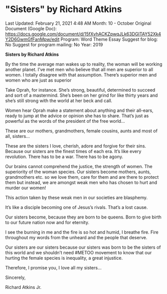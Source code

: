 # "Sisters" by Richard Atkins

Last Updated: February 21, 2021 4:48 AM
Month: 10 - October
Original Document (Google Doc): https://docs.google.com/document/d/15fXvhACKZpwqJLk63DGITAY52Xk4Y2D6GwmGfFanMpw/edit
Program: Word Theme Essay
Suggest for blog: No
Suggest for program mailing: No
Year: 2019

**Sisters by Richard Atkins**

By the time the average man wakes up to reality, the woman will be working another planet. I’ve met men who believe that all men are superior to all women. I totally disagree with that assumption. There’s superior men and women who are just as superior

Take Oprah, for instance. She’s strong, beautiful, determined to succeed and sort of a mastermind. She’s been on her grind for like thirty years and she’s still strong with the world at her beck and call.

Women hear Oprah make a statement about anything and their all-ears, ready to jump at the advice or opinion she has to share. That’s just as powerful as the words of the president of the free world…

These are our mothers, grandmothers, female cousins, aunts and most of all, sisters…

These are the sisters I love, cherish, adore and forgive for their sins. Because our sisters are the finest times of each era. It’s like every revolution. There has to be a war. There has to be agony.

Our brains cannot comprehend the justice, the strength of women. The superiority of the woman species. Our sisters become mothers, aunts, grandmothers etc. so we love them, care for them and are there to protect them but instead, we are amongst weak men who has chosen to hurt and murder our women!

This action taken by these weak men in our societies are blasphemy.

It’s like a disciple becoming one of Jesus’s rivals. That’s a lost cause.

Our sisters become, because they are born to be queens. Born to give birth to our future nation now and for eternity.

I see the burning in me and the fire is so hot and humid, I breathe fire. Fire throughout my words from the unheard and the people that deserve.

Our sisters are our sisters because our sisters was born to be the sisters of this world and we shouldn’t need #METOO movement to know that our hurting the female species is inequality, a great injustice.

Therefore, I promise you, I love all my sisters…

Sincerely,

Richard Atkins Jr.